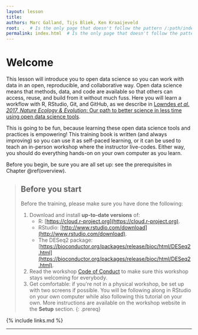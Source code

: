 ```yaml
---
layout: lesson
title:
authors: Marc Galland, Tijs Bliek, Ken Kraaijeveld
root: .  # Is the only page that doesn't follow the pattern /:path/index.html
permalink: index.html  # Is the only page that doesn't follow the pattern /:path/index.html
---
```

# Welcome 

This lesson will introduce you to open data science so you can work with data in an open, reproducible, and collaborative way. Open data science means that methods, data, and code are available so that others can access, reuse, and build from it without much fuss. Here you will learn a workflow with R, RStudio, Git, and GitHub, as we describe in [Lowndes *et al. 2017, Nature Ecology & Evolution*: Our path to better science in less time using open data science tools](https://www.nature.com/articles/s41559-017-0160).

This is going to be fun, because learning these open data science tools and practices is empowering! This training book is written (and always improving) so you can use it as self-paced learning, or it can be used to teach an in-person workshop where the instructor live-codes. Either way, you should do everything hands-on on your own computer as you learn. 

Before you begin, be sure you are all set up: see the prerequisites in Chapter \@ref(overview). 

> ## Before you start
>
> Before the training, please make sure you have done the following: 
>
> 1. Download and install **up-to-date versions** of:
>    - R: [https://cloud.r-project.org](https://cloud.r-project.org).
>    - RStudio: [http://www.rstudio.com/download](http://www.rstudio.com/download). 
>    - The DESeq2 package: [https://bioconductor.org/packages/release/bioc/html/DESeq2.html](https://bioconductor.org/packages/release/bioc/html/DESeq2.html).
> 2. Read the workshop [Code of Conduct](https://docs.carpentries.org/topic_folders/policies/code-of-conduct.html) to make sure this workshop stays welcoming for everybody.
> 3. Get comfortable: if you're not in a physical workshop, be set up with two screens if possible. You will be following along in RStudio on your own computer while also following this tutorial on your own.
> More instructions are available on the workshop website in the **Setup** section.
{: .prereq}

{% include links.md %}


----



